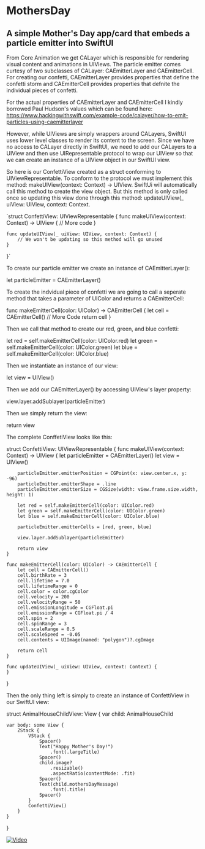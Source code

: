 # MothersDay
## A simple Mother's Day app/card that embeds a particle emitter into SwiftUI

From Core Animation we get CALayer which is responsible for rendering visual content and animations in UIViews. The particle emitter comes curtesy of two subclasses of CALayer: CAEmitterLayer and CAEmitterCell. For creating our confetti, CAEmitterLayer provides properties that define the confetti storm and CAEmitterCell provides properties that defnite the individual pieces of confetti. 

For the actual properties of CAEmitterLayer and CAEmitterCell I kindly borrowed Paul Hudson's values which can be found here: https://www.hackingwithswift.com/example-code/calayer/how-to-emit-particles-using-caemitterlayer

However, while UIViews are simply wrappers around CALayers, SwiftUI uses lower level classes to render its content to the screen. Since we have no access to CALayer directly in SwiftUI, we need to add our CALayers to a UIView and then use UIRepresentable protocol to wrap our UIView so that we can create an instance of a UIView object in our SwiftUI view. 

So here is our ConfettiView created as a struct conforming to UIViewRepresentable. To conform to the protocol we must implement this method: makeUIView(context: Context) -> UIView. SwiftUi will automatically call this method to create the view object. But this method is only called once so updating this view done through this method: updateUIView(_ uiView: UIView, context: Context.

  `struct ConfettiView: UIViewRepresentable {
    func makeUIView(context: Context) -> UIView {
        // More code
    }
    
    func updateUIView(_ uiView: UIView, context: Context) {
        // We won't be updating so this method will go unused
    }
  }`
  
To create our particle emitter we create an instance of CAEmitterLayer():

  let particleEmitter = CAEmitterLayer()

To create the indvidual piece of confetti we are going to call a seperate method that takes a parameter of UIColor and returns a CAEmitterCell:

  func makeEmitterCell(color: UIColor) -> CAEmitterCell {
          let cell = CAEmitterCell()
          // More Code
          return cell
      }
      
Then we call that method to create our red, green, and blue confetti:

  let red = self.makeEmitterCell(color: UIColor.red)
  let green = self.makeEmitterCell(color: UIColor.green)
  let blue = self.makeEmitterCell(color: UIColor.blue)
  
Then we instantiate an instance of our view:

  let view = UIView()
  
Then we add our CAEmitterLayer() by accessing UIView's layer property:

  view.layer.addSublayer(particleEmitter)
  
Then we simply return the view:

  return view

The complete ConffetiView looks like this: 
  
  struct ConfettiView: UIViewRepresentable {
    func makeUIView(context: Context) -> UIView {
        let particleEmitter = CAEmitterLayer()
        let view = UIView()

        particleEmitter.emitterPosition = CGPoint(x: view.center.x, y: -96)
        particleEmitter.emitterShape = .line
        particleEmitter.emitterSize = CGSize(width: view.frame.size.width, height: 1)

        let red = self.makeEmitterCell(color: UIColor.red)
        let green = self.makeEmitterCell(color: UIColor.green)
        let blue = self.makeEmitterCell(color: UIColor.blue)

        particleEmitter.emitterCells = [red, green, blue]

        view.layer.addSublayer(particleEmitter)

        return view
    }
    
    func makeEmitterCell(color: UIColor) -> CAEmitterCell {
        let cell = CAEmitterCell()
        cell.birthRate = 3
        cell.lifetime = 7.0
        cell.lifetimeRange = 0
        cell.color = color.cgColor
        cell.velocity = 200
        cell.velocityRange = 50
        cell.emissionLongitude = CGFloat.pi
        cell.emissionRange = CGFloat.pi / 4
        cell.spin = 2
        cell.spinRange = 3
        cell.scaleRange = 0.5
        cell.scaleSpeed = -0.05
        cell.contents = UIImage(named: "polygon")?.cgImage

        return cell
    }

    func updateUIView(_ uiView: UIView, context: Context) {
    }
  }
  
Then the only thing left is simply to create an instance of ConfettiView in our SwiftUI view:

  struct AnimalHouseChildView: View {
    var child: AnimalHouseChild
    
    var body: some View {
        ZStack {
            VStack {
                Spacer()
                Text("Happy Mother's Day!")
                    .font(.largeTitle)
                Spacer()
                child.image?
                    .resizable()
                    .aspectRatio(contentMode: .fit)
                Spacer()
                Text(child.mothersDayMessage)
                    .font(.title)
                Spacer()
            }
            ConfettiView()
        }
    }
  }



[![Video](http://img.youtube.com/vi/R9CEKy4DSoM/0.jpg)](https://youtu.be/R9CEKy4DSoM "Video")
